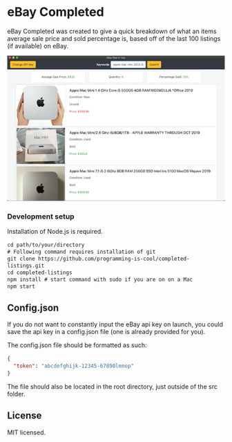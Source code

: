 # eBay Completed

eBay Completed was created to give a quick breakdown of what an items average sale price and sold percentage is, 
based off of the last 100 listings (if available) on eBay.  

![app screenshot](docs/images/app_image.png)

### Development setup

Installation of Node.js is required.

```
cd path/to/your/directory
# Following command requires installation of git
git clone https://github.com/programming-is-cool/completed-listings.git
cd completed-listings
npm install # start command with sudo if you are on on a Mac
npm start
```

## Config.json

If you do not want to constantly input the eBay api key on launch, you could save the api key in a 
config.json file (one is already provided for you).

The config.json file should be formatted as such:

```json
{
  "token": "abcdefghijk-12345-67890lmnop" 
}
```

The file should also be located in the root directory, just outside of the src folder.

## License

MIT licensed.
